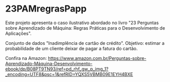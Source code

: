 # 23PAMregrasPapp

Este projeto apresenta o caso ilustrativo abordado no livro "23 Perguntas sobre Aprendizado de Máquina: Regras Práticas para o Desenvolvimento de Aplicações".

Conjunto de dados "Inadimplência de cartão de crédito". Objetivo: estimar a probabilidade de um cliente deixar de pagar a fatura do cartão.

Confira na Amazon:
https://www.amazon.com.br/Perguntas-sobre-Aprendizado-Máquina-Desenvolvimento-ebook/dp/B08PT9TN93/ref=pd_rhf_gw_p_img_1?_encoding=UTF8&psc=1&refRID=YQXS5VBMB09E1EYH4BXE
